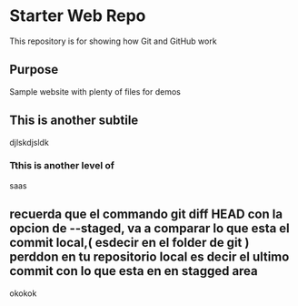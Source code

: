 # Starter Web Repo

This repository is for showing how Git and GitHub work

## Purpose

Sample website with plenty of files for demos




## This is another subtile

djlskdjsldk

### Tthis is another level of
saas
## recuerda que el commando git diff HEAD con la opcion de --staged, va a comparar lo que esta el commit local,( esdecir en el folder de git ) perddon en tu repositorio local es decir el ultimo commit con lo que esta en en stagged area
okokok
